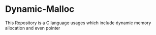 # Dynamic-Malloc
This Repository is a C language usages which include dynamic memory allocation and even pointer

